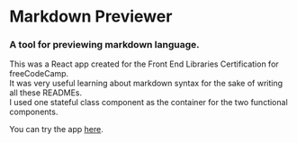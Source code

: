 # Markdown Previewer

### A tool for previewing markdown language.

This was a React app created for the Front End Libraries Certification for freeCodeCamp.  
It was very useful learning about markdown syntax for the sake of writing all these READMEs.  
I used one stateful class component as the container for the two functional components.

You can try the app [here](https://markdown-tool.netlify.com/).
